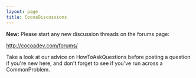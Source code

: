 ```yaml
---
layout: page
title: CocoaDiscussions
---
```


**New:** Please start any new discussion threads on the forums page:

http://cocoadev.com/forums/

Take a look at our advice on HowToAskQuestions before posting a question if you're new here, and don't forget to see if you've run across a CommonProblem.

